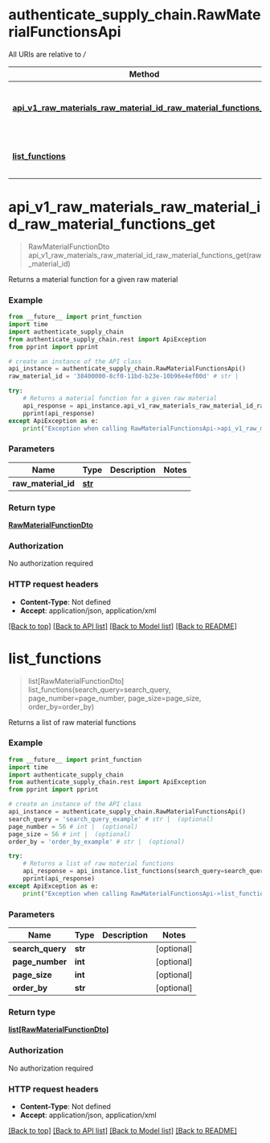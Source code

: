 # authenticate_supply_chain.RawMaterialFunctionsApi

All URIs are relative to */*

Method | HTTP request | Description
------------- | ------------- | -------------
[**api_v1_raw_materials_raw_material_id_raw_material_functions_get**](RawMaterialFunctionsApi.md#api_v1_raw_materials_raw_material_id_raw_material_functions_get) | **GET** /api/v1/RawMaterials/{rawMaterialId}/RawMaterialFunctions | Returns a material function for a given raw material
[**list_functions**](RawMaterialFunctionsApi.md#list_functions) | **GET** /api/v1/RawMaterialFunctions | Returns a list of raw material functions

# **api_v1_raw_materials_raw_material_id_raw_material_functions_get**
> RawMaterialFunctionDto api_v1_raw_materials_raw_material_id_raw_material_functions_get(raw_material_id)

Returns a material function for a given raw material

### Example
```python
from __future__ import print_function
import time
import authenticate_supply_chain
from authenticate_supply_chain.rest import ApiException
from pprint import pprint

# create an instance of the API class
api_instance = authenticate_supply_chain.RawMaterialFunctionsApi()
raw_material_id = '38400000-8cf0-11bd-b23e-10b96e4ef00d' # str | 

try:
    # Returns a material function for a given raw material
    api_response = api_instance.api_v1_raw_materials_raw_material_id_raw_material_functions_get(raw_material_id)
    pprint(api_response)
except ApiException as e:
    print("Exception when calling RawMaterialFunctionsApi->api_v1_raw_materials_raw_material_id_raw_material_functions_get: %s\n" % e)
```

### Parameters

Name | Type | Description  | Notes
------------- | ------------- | ------------- | -------------
 **raw_material_id** | [**str**](.md)|  | 

### Return type

[**RawMaterialFunctionDto**](RawMaterialFunctionDto.md)

### Authorization

No authorization required

### HTTP request headers

 - **Content-Type**: Not defined
 - **Accept**: application/json, application/xml

[[Back to top]](#) [[Back to API list]](../README.md#documentation-for-api-endpoints) [[Back to Model list]](../README.md#documentation-for-models) [[Back to README]](../README.md)

# **list_functions**
> list[RawMaterialFunctionDto] list_functions(search_query=search_query, page_number=page_number, page_size=page_size, order_by=order_by)

Returns a list of raw material functions

### Example
```python
from __future__ import print_function
import time
import authenticate_supply_chain
from authenticate_supply_chain.rest import ApiException
from pprint import pprint

# create an instance of the API class
api_instance = authenticate_supply_chain.RawMaterialFunctionsApi()
search_query = 'search_query_example' # str |  (optional)
page_number = 56 # int |  (optional)
page_size = 56 # int |  (optional)
order_by = 'order_by_example' # str |  (optional)

try:
    # Returns a list of raw material functions
    api_response = api_instance.list_functions(search_query=search_query, page_number=page_number, page_size=page_size, order_by=order_by)
    pprint(api_response)
except ApiException as e:
    print("Exception when calling RawMaterialFunctionsApi->list_functions: %s\n" % e)
```

### Parameters

Name | Type | Description  | Notes
------------- | ------------- | ------------- | -------------
 **search_query** | **str**|  | [optional] 
 **page_number** | **int**|  | [optional] 
 **page_size** | **int**|  | [optional] 
 **order_by** | **str**|  | [optional] 

### Return type

[**list[RawMaterialFunctionDto]**](RawMaterialFunctionDto.md)

### Authorization

No authorization required

### HTTP request headers

 - **Content-Type**: Not defined
 - **Accept**: application/json, application/xml

[[Back to top]](#) [[Back to API list]](../README.md#documentation-for-api-endpoints) [[Back to Model list]](../README.md#documentation-for-models) [[Back to README]](../README.md)

